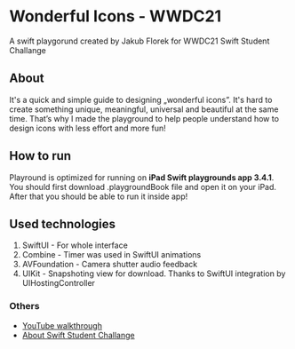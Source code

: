 # Wonderful Icons - WWDC21
A swift playgorund created by Jakub Florek for WWDC21 Swift Student Challange

## About
It's a quick and simple guide to designing „wonderful icons”. It's hard to create something unique, meaningful, universal and beautiful at the same time. That’s why I made the playground to help people understand how to design icons with less effort and more fun!

## How to run

Playround is optimized for running on **iPad Swift playgrounds app 3.4.1**.
You should first download .playgroundBook file and open it on your iPad.
After that you should be able to run it inside app!

## Used technologies

1. SwiftUI - For whole interface
2. Combine - Timer was used in SwiftUI animations
3. AVFoundation - Camera shutter audio feedback
4. UIKit - Snapshoting view for download. Thanks to SwiftUI integration by UIHostingController

### Others
- [YouTube walkthrough](https://youtu.be/6VkkqBUv13s)
- [About Swift Student Challange](https://developer.apple.com/wwdc21/swift-student-challenge/)
